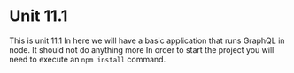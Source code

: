 # Unit 11.1

This is unit 11.1
In here we will have a basic application that runs GraphQL in node. It should not do anything more
In order to start the project you will need to execute an `npm install` command.
